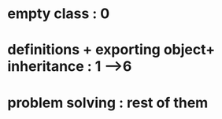 # empty class : 0

# definitions + exporting object+ inheritance : 1 -->6

# problem solving : rest of them
